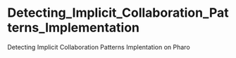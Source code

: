 # Detecting_Implicit_Collaboration_Patterns_Implementation
Detecting Implicit Collaboration Patterns Implentation on Pharo
